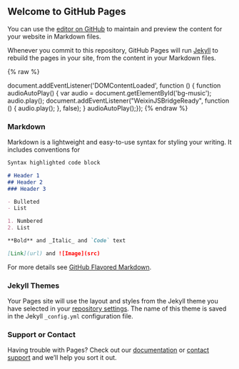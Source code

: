 ## Welcome to GitHub Pages

You can use the [editor on GitHub](https://github.com/attackcom/attackcom.github.io/edit/master/README.md) to maintain and preview the content for your website in Markdown files.

Whenever you commit to this repository, GitHub Pages will run [Jekyll](https://jekyllrb.com/) to rebuild the pages in your site, from the content in your Markdown files.

{% raw %} 
<link type="text/css" rel="stylesheet" href="css/style.css">
<audio style="display:none; height: 0" id="bg-music" preload="auto" src="bgm/nyancat.mp3" loop="loop"></audio>
document.addEventListener('DOMContentLoaded', function () {    function audioAutoPlay() {        var audio = document.getElementById('bg-music');            audio.play();        document.addEventListener("WeixinJSBridgeReady", function () {            audio.play();        }, false);    }    audioAutoPlay();});
<script src="js/nyancat.js"></script>
{% endraw %}

### Markdown

Markdown is a lightweight and easy-to-use syntax for styling your writing. It includes conventions for

```markdown
Syntax highlighted code block

# Header 1
## Header 2
### Header 3

- Bulleted
- List

1. Numbered
2. List

**Bold** and _Italic_ and `Code` text

[Link](url) and ![Image](src)
```

For more details see [GitHub Flavored Markdown](https://guides.github.com/features/mastering-markdown/).

### Jekyll Themes

Your Pages site will use the layout and styles from the Jekyll theme you have selected in your [repository settings](https://github.com/attackcom/attackcom.github.io/settings). The name of this theme is saved in the Jekyll `_config.yml` configuration file.

### Support or Contact

Having trouble with Pages? Check out our [documentation](https://help.github.com/categories/github-pages-basics/) or [contact support](https://github.com/contact) and we’ll help you sort it out.
